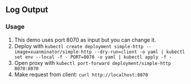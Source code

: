 ## Log Output
### Usage
1. This demo uses port 8070 as input but you can change it.
2. Deploy with `kubectl create deployment simple-http --image=xuanminator/simple-http --dry-run=client -o yaml | kubectl set env --local -f - PORT=8070 -o yaml | kubectl apply -f -`
3. Open proxy with `kubectl port-forward deployment/simple-http 8070:8070`
4. Make request from client: `curl http://localhost:8070`